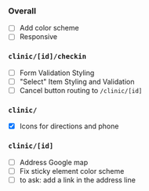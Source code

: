 ### Overall
- [ ] Add color scheme
- [ ] Responsive
  
### `clinic/[id]/checkin`
- [ ] Form Validation Styling
- [ ] "Select" Item Styling and Validation
- [ ] Cancel button routing to `/clinic/[id]`

### `clinic/`
- [x] Icons for directions and phone

### `clinic/[id]`
- [ ] Address Google map
- [ ] Fix sticky element color scheme
- [ ] to ask: add a link in the address line